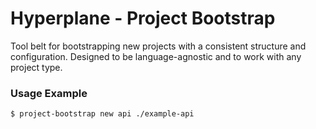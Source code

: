 # Hyperplane - Project Bootstrap
Tool belt for bootstrapping new projects with a consistent structure and configuration. Designed to be language-agnostic
and to work with any project type.

### Usage Example

```bash
$ project-bootstrap new api ./example-api
```